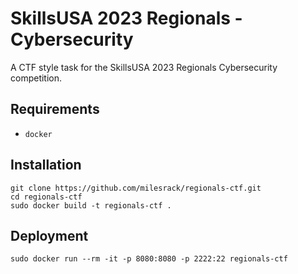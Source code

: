 # SkillsUSA 2023 Regionals - Cybersecurity
A CTF style task for the SkillsUSA 2023 Regionals Cybersecurity competition.

## Requirements
- `docker`

## Installation
```
git clone https://github.com/milesrack/regionals-ctf.git
cd regionals-ctf
sudo docker build -t regionals-ctf .
```

## Deployment
```
sudo docker run --rm -it -p 8080:8080 -p 2222:22 regionals-ctf
```